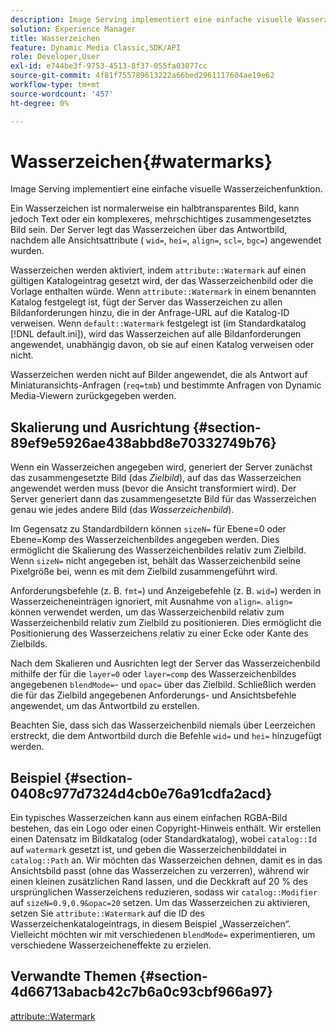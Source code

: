 ```yaml
---
description: Image Serving implementiert eine einfache visuelle Wasserzeichenfunktion.
solution: Experience Manager
title: Wasserzeichen
feature: Dynamic Media Classic,SDK/API
role: Developer,User
exl-id: e744be3f-9753-4513-8f37-055fa03077cc
source-git-commit: 4f81f755789613222a66bed2961117604ae19e62
workflow-type: tm+mt
source-wordcount: '457'
ht-degree: 0%

---
```


# Wasserzeichen{#watermarks}

Image Serving implementiert eine einfache visuelle Wasserzeichenfunktion.

Ein Wasserzeichen ist normalerweise ein halbtransparentes Bild, kann jedoch Text oder ein komplexeres, mehrschichtiges zusammengesetztes Bild sein. Der Server legt das Wasserzeichen über das Antwortbild, nachdem alle Ansichtsattribute ( `wid=`, `hei=`, `align=`, `scl=`, `bgc=`) angewendet wurden.

Wasserzeichen werden aktiviert, indem `attribute::Watermark` auf einen gültigen Katalogeintrag gesetzt wird, der das Wasserzeichenbild oder die Vorlage enthalten würde. Wenn `attribute::Watermark` in einem benannten Katalog festgelegt ist, fügt der Server das Wasserzeichen zu allen Bildanforderungen hinzu, die in der Anfrage-URL auf die Katalog-ID verweisen. Wenn `default::Watermark` festgelegt ist (im Standardkatalog [!DNL default.ini]), wird das Wasserzeichen auf alle Bildanforderungen angewendet, unabhängig davon, ob sie auf einen Katalog verweisen oder nicht.

Wasserzeichen werden nicht auf Bilder angewendet, die als Antwort auf Miniaturansichts-Anfragen (`req=tmb`) und bestimmte Anfragen von Dynamic Media-Viewern zurückgegeben werden.

## Skalierung und Ausrichtung {#section-89ef9e5926ae438abbd8e70332749b76}

Wenn ein Wasserzeichen angegeben wird, generiert der Server zunächst das zusammengesetzte Bild (das *Zielbild*), auf das das Wasserzeichen angewendet werden muss (bevor die Ansicht transformiert wird). Der Server generiert dann das zusammengesetzte Bild für das Wasserzeichen genau wie jedes andere Bild (das *Wasserzeichenbild*).

Im Gegensatz zu Standardbildern können `sizeN=` für Ebene=0 oder Ebene=Komp des Wasserzeichenbildes angegeben werden. Dies ermöglicht die Skalierung des Wasserzeichenbildes relativ zum Zielbild. Wenn `sizeN=` nicht angegeben ist, behält das Wasserzeichenbild seine Pixelgröße bei, wenn es mit dem Zielbild zusammengeführt wird.

Anforderungsbefehle (z. B. `fmt=`) und Anzeigebefehle (z. B. `wid=`) werden in Wasserzeicheneinträgen ignoriert, mit Ausnahme von `align=`. `align=` können verwendet werden, um das Wasserzeichenbild relativ zum Wasserzeichenbild relativ zum Zielbild zu positionieren. Dies ermöglicht die Positionierung des Wasserzeichens relativ zu einer Ecke oder Kante des Zielbilds.

Nach dem Skalieren und Ausrichten legt der Server das Wasserzeichenbild mithilfe der für die `layer=0` oder `layer=comp` des Wasserzeichenbildes angegebenen `blendMode=`- und `opac=` über das Zielbild. Schließlich werden die für das Zielbild angegebenen Anforderungs- und Ansichtsbefehle angewendet, um das Antwortbild zu erstellen.

Beachten Sie, dass sich das Wasserzeichenbild niemals über Leerzeichen erstreckt, die dem Antwortbild durch die Befehle `wid=` und `hei=` hinzugefügt werden.

## Beispiel {#section-0408c977d7324d4cb0e76a91cdfa2acd}

Ein typisches Wasserzeichen kann aus einem einfachen RGBA-Bild bestehen, das ein Logo oder einen Copyright-Hinweis enthält. Wir erstellen einen Datensatz im Bildkatalog (oder Standardkatalog), wobei `catalog::Id` auf `watermark` gesetzt ist, und geben die Wasserzeichenbilddatei in `catalog::Path` an. Wir möchten das Wasserzeichen dehnen, damit es in das Ansichtsbild passt (ohne das Wasserzeichen zu verzerren), während wir einen kleinen zusätzlichen Rand lassen, und die Deckkraft auf 20 % des ursprünglichen Wasserzeichens reduzieren, sodass wir `catalog::Modifier` auf `sizeN=0.9,0.9&opac=20` setzen. Um das Wasserzeichen zu aktivieren, setzen Sie `attribute::Watermark` auf die ID des Wasserzeichenkatalogeintrags, in diesem Beispiel „Wasserzeichen“. Vielleicht möchten wir mit verschiedenen `blendMode=` experimentieren, um verschiedene Wasserzeicheneffekte zu erzielen.

## Verwandte Themen {#section-4d66713abacb42c7b6a0c93cbf966a97}

[attribute::Watermark](../../../../../is-api/image-catalog/image-serving-api-ref/c-image-catalog-reference/c-attributes-reference/r-watermark.md#reference-942b50acb2dd43a5ae498dc41ea9ac9b)
